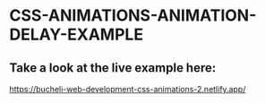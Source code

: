 # CSS-ANIMATIONS-ANIMATION-DELAY-EXAMPLE

## Take a look at the live example here:
https://bucheli-web-development-css-animations-2.netlify.app/

